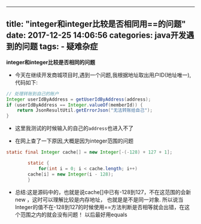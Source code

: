 
---
title: "integer和integer比较是否相同用==的问题"
date: 2017-12-25 14:06:56
categories: java开发遇到的问题
tags: 
	- 疑难杂症
---

**integer和integer比较是否相同的问题**
<!-- more -->

- 今天在继续开发商城项目时,遇到一个问题,我根据地址取出用户ID(地址唯一),代码如下:

```java
// 处理转账到自己的账户
Integer userIdByAddress = getUserIdByAddress(address);
if (userIdByAddress == Integer.valueOf(memberId)) {
	return JsonResultUtil.getErrorJson("无法转账给自己");
}
```

- 这里我测试的时候输入的自己的`address`也进入不了

- 在网上查了一下原因,大概是因为integer范围的问题

```java
static final Integer cache[] = new Integer[-(-128) + 127 + 1];

        static {
            for(int i = 0; i < cache.length; i++)
        cache[i] = new Integer(i - 128);
        }

```

- 总结:这是源码中的，也就是说cache[]中已有-128到127，不在这范围的会新new ，这时可以理解比较是内存地址，
也就是是不是同一对象.
所以说当Integer的值不在-128到127的时候使用==方法判断是否相等就会出错，在这个范围之内的就会没有问题！
以后最好用equals


